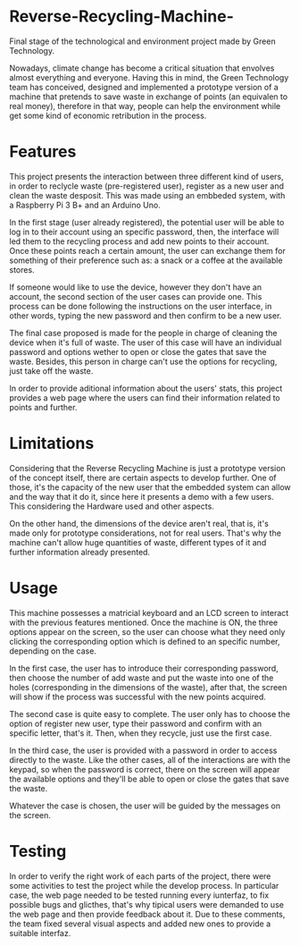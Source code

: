 # Reverse-Recycling-Machine-
Final stage of the technological and environment project made by Green Technology.   


Nowadays, climate change has become a critical situation that envolves almost everything and everyone. Having this in mind, the Green Technology team has conceived, designed and implemented a prototype version of a machine that pretends to save waste in exchange of points (an equivalen to real money), therefore in that way, people can help the environment while get some kind of economic retribution in the process.

# Features
This project presents the interaction between three different kind of users, in order to reclycle waste (pre-registered user), register as a new user and clean the waste desposit. This was made using an embbeded system, with a Raspberry Pi 3 B+ and an Arduino Uno. 

In the first stage (user already registered), the potential user will be able to log in to their account using an specific password, then, the interface will led them to the recycling process and add new points to their account. Once these points reach a certain amount, the user can exchange them for something of their preference such as: a snack or a coffee at the available stores. 

If someone would like to use the device, however they don't have an account, the second section of the user cases can provide one. This process can be done following the instructions on the user interface, in other words, typing the new password and then confirm to be a new user.

The final case proposed is made for the people in charge of cleaning the device when it's full of waste. The user of this case will have an individual password and options wether to open or close the gates that save the waste. Besides, this person in charge can't use the options for recycling, just take off the waste. 

In order to provide aditional information about the users' stats, this project provides a web page where the users can find their information related to points and further. 

# Limitations 

Considering that the Reverse Recycling Machine is just a prototype version of the concept itself, there are certain aspects to develop further. One of those, it's the capacity of the new user that the embedded system can allow and the way that it do it, since here it presents a demo with a few users. This considering the Hardware used and other aspects.

On the other hand, the dimensions of the device aren't real, that is, it's made only for prototype considerations, not for real users. That's why the machine can't allow huge quantities of waste, different types of it and further information already presented.

# Usage

This machine possesses a matricial keyboard and an LCD screen to interact with the previous features mentioned. Once the machine is ON, the three options appear on the screen, so the user can choose what they need only clicking the corresponding option which is defined to an specific number, depending on the case. 

In the first case, the user has to introduce their corresponding password, then choose the number of add waste and put the waste into one of the holes (corresponding in the dimensions of the waste), after that, the screen will show if the process was successful with the new points acquired.

The second case is quite easy to complete. The user only has to choose the option of register new user, type their password and confirm with an specific letter, that's it. Then, when they recycle, just use the first case.

In the third case, the user is provided with a password in order to access directly to the waste. Like the other cases, all of the interactions are with the keypad, so when the password is correct, there on the screen will appear the available options and they'll be able to open or close the gates that save the waste.

Whatever the case is chosen, the user will be guided by the messages on the screen.

# Testing
In order to verify the right work of each parts of the project, there were some activities to test the project while the develop process. In particular case, the web page needed to be tested running every iunterfaz, to fix possible bugs and glicthes, that's why tipical users were demanded to use the web page and then provide feedback about it. Due to these comments, the team fixed several visual aspects and added new ones to provide a suitable interfaz. 
